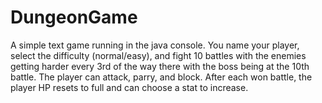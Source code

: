 # DungeonGame
A simple text game running in the java console. You name your player, select the difficulty (normal/easy), and fight 10 battles with the enemies getting harder every 3rd of the way there with the boss being at the 10th battle. The player can attack, parry, and block. After each won battle, the player HP resets to full and can choose a stat to increase. 
